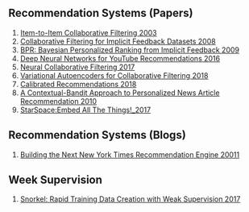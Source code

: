 Recommendation Systems (Papers)
-------------------------------
1. [Item-to-Item Collaborative Filtering 2003](https://www.cs.umd.edu/~samir/498/Amazon-Recommendations.pdf)
2. [Collaborative Filtering for Implicit Feedback Datasets 2008](http://yifanhu.net/PUB/cf.pdf)
3. [BPR: Bayesian Personalized Ranking from Implicit Feedback 2009](https://arxiv.org/pdf/1205.2618.pdf)
4. [Deep Neural Networks for YouTube Recommendations 2016](https://static.googleusercontent.com/media/research.google.com/en//pubs/archive/45530.pdf)
5. [Neural Collaborative Filtering 2017](https://arxiv.org/abs/1708.05031)
6. [Variational Autoencoders for Collaborative Filtering 2018](https://arxiv.org/pdf/1802.05814.pdf)
7. [Calibrated Recommendations 2018](https://dl.acm.org/doi/pdf/10.1145/3240323.3240372?download=true)
8. [A Contextual-Bandit Approach to Personalized News Article Recommendation 2010](http://rob.schapire.net/papers/www10.pdf)
9. [StarSpace:Embed All The Things!_2017](https://arxiv.org/pdf/1709.03856.pdf)

Recommendation Systems (Blogs)
-------------------------------
1. [Building the Next New York Times Recommendation Engine 20011](https://open.blogs.nytimes.com/2015/08/11/building-the-next-new-york-times-recommendation-engine/)

Week Supervision
----------------

1. [Snorkel: Rapid Training Data Creation with Weak Supervision 2017](https://arxiv.org/abs/1711.10160)
